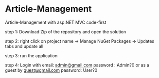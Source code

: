 # Article-Management
Article-Management with asp.NET MVC code-first

step 1: Download Zip of the repository and open the solution

step 2: right click on project name -> Manage NuGet Packages -> Updates tabs and update all 

step 3: run the application 

step 4: Login with email: admin@gmail.com  password : Admin?0 or as a guest by guest@gmail.com password: User?0
